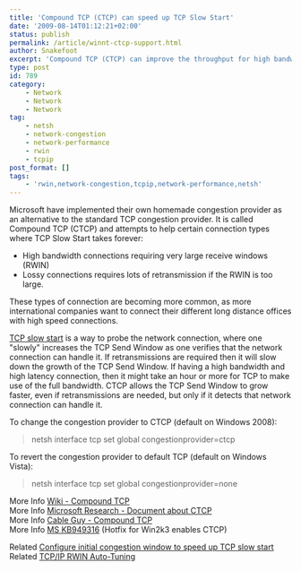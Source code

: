 ```yaml
---
title: 'Compound TCP (CTCP) can speed up TCP Slow Start'
date: '2009-08-14T01:12:21+02:00'
status: publish
permalink: /article/winnt-ctcp-support.html
author: Snakefoot
excerpt: 'Compound TCP (CTCP) can improve the throughput for high bandwidth and high latency connections, by improving TCP slow start.'
type: post
id: 789
category:
    - Network
    - Network
    - Network
tag:
    - netsh
    - network-congestion
    - network-performance
    - rwin
    - tcpip
post_format: []
tags:
    - 'rwin,network-congestion,tcpip,network-performance,netsh'
---
```

Microsoft have implemented their own homemade congestion provider as an alternative to the standard TCP congestion provider. It is called Compound TCP (CTCP) and attempts to help certain connection types where TCP Slow Start takes forever:

- High bandwidth connections requiring very large receive windows (RWIN)
- Lossy connections requires lots of retransmission if the RWIN is too large.
 
 These types of connection are becoming more common, as more international companies want to connect their different long distance offices with high speed connections.  
  
[TCP slow start](http://en.wikipedia.org/wiki/Slow-start) is a way to probe the network connection, where one "slowly" increases the TCP Send Window as one verifies that the network connection can handle it. If retransmissions are required then it will slow down the growth of the TCP Send Window. If having a high bandwidth and high latency connection, then it might take an hour or more for TCP to make use of the full bandwidth. CTCP allows the TCP Send Window to grow faster, even if retransmissions are needed, but only if it detects that network connection can handle it.  
  
 To change the congestion provider to CTCP (default on Windows 2008):
 > netsh interface tcp set global congestionprovider=ctcp

 To revert the congestion provider to default TCP (default on Windows Vista):
 > netsh interface tcp set global congestionprovider=none

 More Info [Wiki - Compound TCP](http://en.wikipedia.org/wiki/Compound_TCP)  
 More Info [Microsoft Research - Document about CTCP](http://research.microsoft.com/apps/pubs/default.aspx?id=70189 "A Compound TCP Approach for High-speed and Long Distance Networks")  
 More Info [Cable Guy - Compound TCP](http://technet.microsoft.com/en-us/library/bb878127.aspx "The Cable Guy - November 2005 - Performance Enhancements in the Next Generation TCP/IP Stack")  
 More Info [MS KB949316](http://support.microsoft.com/kb/949316 "Description of a hotfix that adds Compound TCP (CTCP) support to computers that are running Windows Server 2003 or a 64-bit version of Windows XP") (Hotfix for Win2k3 enables CTCP)  
  
 Related [Configure initial congestion window to speed up TCP slow start](/article/winnt-tcp-slow-start.html)  
 Related [TCP/IP RWIN Auto-Tuning](/article/vista-tcpip-auto-rwin.html)  